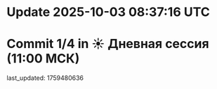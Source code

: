 # Update 2025-10-03 08:37:16 UTC
# Commit 1/4 in ☀️ Дневная сессия (11:00 МСК)
last_updated: 1759480636

